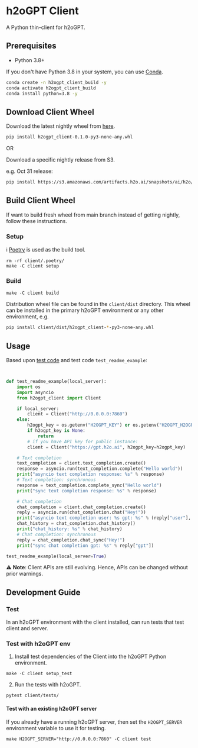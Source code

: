 # h2oGPT Client
A Python thin-client for h2oGPT.

## Prerequisites
- Python 3.8+

If you don't have Python 3.8 in your system, you can use [Conda](https://docs.conda.io/projects/conda/en/latest/user-guide/install/index.html).
```bash
conda create -n h2ogpt_client_build -y
conda activate h2ogpt_client_build
conda install python=3.8 -y
```

## Download Client Wheel

Download the latest nightly wheel from [here](https://github.com/h2oai/h2ogpt/releases).

```bash
pip install h2ogpt_client-0.1.0-py3-none-any.whl
```
OR

Download a specific nightly release from S3.

e.g. Oct 31 release:
```bash
pip install https://s3.amazonaws.com/artifacts.h2o.ai/snapshots/ai/h2o/h2ogpt_client/0.1.0_2023-10-31/h2ogpt_client-0.1.0-py3-none-any.whl
```

## Build Client Wheel

If want to build fresh wheel from main branch instead of getting nightly, follow these instructions.

### Setup
:information_source: [Poetry](https://python-poetry.org) is used as the build tool.
```shell
rm -rf client/.poetry/
make -C client setup
```

### Build
```shell
make -C client build
```
Distribution wheel file can be found in the `client/dist` directory.  This wheel can be installed in the primary h2oGPT environment or any other environment, e.g.
```bash
pip install client/dist/h2ogpt_client-*-py3-none-any.whl
```

## Usage

Based upon [test code](tests/test_client.py) and test code `test_readme_example`:
```python


def test_readme_example(local_server):
    import os
    import asyncio
    from h2ogpt_client import Client

    if local_server:
        client = Client("http://0.0.0.0:7860")
    else:
        h2ogpt_key = os.getenv("H2OGPT_KEY") or os.getenv("H2OGPT_H2OGPT_KEY")
        if h2ogpt_key is None:
            return
        # if you have API key for public instance:
        client = Client("https://gpt.h2o.ai", h2ogpt_key=h2ogpt_key)

    # Text completion
    text_completion = client.text_completion.create()
    response = asyncio.run(text_completion.complete("Hello world"))
    print("asyncio text completion response: %s" % response)
    # Text completion: synchronous
    response = text_completion.complete_sync("Hello world")
    print("sync text completion response: %s" % response)

    # Chat completion
    chat_completion = client.chat_completion.create()
    reply = asyncio.run(chat_completion.chat("Hey!"))
    print("asyncio text completion user: %s gpt: %s" % (reply["user"], reply["gpt"]))
    chat_history = chat_completion.chat_history()
    print("chat_history: %s" % chat_history)
    # Chat completion: synchronous
    reply = chat_completion.chat_sync("Hey!")
    print("sync chat completion gpt: %s" % reply["gpt"])

test_readme_example(local_server=True)
```
:warning: **Note**: Client APIs are still evolving. Hence, APIs can be changed without prior warnings.

## Development Guide

### Test

In an h2oGPT environment with the client installed, can run tests that test client and server.

### Test with h2oGPT env
1. Install test dependencies of the Client into the h2oGPT Python environment.
```shell
make -C client setup_test
```
2. Run the tests with h2oGPT.
```shell
pytest client/tests/
```

#### Test with an existing h2oGPT server
If you already have a running h2oGPT server, then set the `H2OGPT_SERVER` environment variable to use it for testing.
```shell
make H2OGPT_SERVER="http://0.0.0.0:7860" -C client test
```
